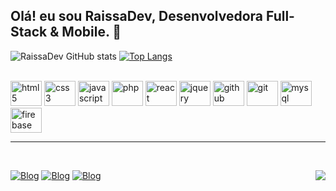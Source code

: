 ## Olá! eu sou RaissaDev, Desenvolvedora Full-Stack & Mobile. 👋

![RaissaDev GitHub stats](https://github-readme-stats.vercel.app/api?username=Raissadev&show_icons=true&theme=dracula)
[![Top Langs](https://github-readme-stats.vercel.app/api/top-langs/?username=Raissadev&layout=compact&theme=dracula)](https://github.com/Raissadev)
<div style="display: inline_block"><br />
   <img alt="html5" width="50" height="40" src="https://cdn.jsdelivr.net/gh/devicons/devicon/icons/html5/html5-original.svg" />
   <img alt="css3" width="50" height="40" src="https://cdn.jsdelivr.net/gh/devicons/devicon/icons/css3/css3-original.svg" />
   <img alt="javascript" width="50" height="40" src="https://cdn.jsdelivr.net/gh/devicons/devicon/icons/javascript/javascript-original.svg" />
   <img alt="php" width="50" height="40" src="https://cdn.jsdelivr.net/gh/devicons/devicon/icons/php/php-original.svg" />
   <img alt="react" width="50" height="40" src="https://cdn.jsdelivr.net/gh/devicons/devicon/icons/react/react-original.svg" />
   <img alt="jquery" width="50" height="40" src="https://cdn.jsdelivr.net/gh/devicons/devicon/icons/jquery/jquery-original.svg" />
   <img alt="github" width="50" height="40" src="https://cdn.jsdelivr.net/gh/devicons/devicon/icons/github/github-original.svg" />
   <img alt="git" width="50" height="40" src="https://cdn.jsdelivr.net/gh/devicons/devicon/icons/git/git-original.svg" />
   <img alt="mysql" width="50" height="40" src="https://cdn.jsdelivr.net/gh/devicons/devicon/icons/mysql/mysql-original.svg" />
   <img alt="firebase" width="50" height="40" src="https://cdn.jsdelivr.net/gh/devicons/devicon/icons/firebase/firebase-plain.svg" />
</div>
<hr />

<div style="display: inline_block;"><br>
   
[![Blog](https://img.shields.io/badge/Instagram-E4405F?style=for-the-badge&logo=instagram&logoColor=white)](https://www.instagram.com/raissa_dev/)
[![Blog](https://img.shields.io/badge/LinkedIn-0077B5?style=for-the-badge&logo=linkedin&logoColor=white)](https://www.linkedin.com/in/raissa-dev-69986a214/)
[![Blog](https://img.shields.io/badge/GitHub-100000?style=for-the-badge&logo=github&logoColor=white)](https://github.com/Raissadev/)
<img align="right" src="https://user-images.githubusercontent.com/82960240/139607128-1c6da43d-5c91-4c6d-a2c4-9e0ec23e7d7d.png" />
   
</div>

